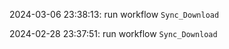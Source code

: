 2024-03-06 23:38:13: run workflow `Sync_Download` 

2024-02-28 23:37:51: run workflow `Sync_Download` 


